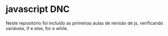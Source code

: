 # javascript DNC
Neste repositório foi incluído as primeiras aulas de revisão de js, verificando variáveis, if e else, for e while.